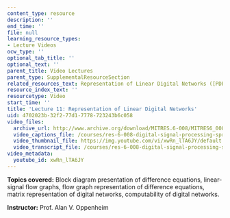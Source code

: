 ```yaml
---
content_type: resource
description: ''
end_time: ''
file: null
learning_resource_types:
- Lecture Videos
ocw_type: ''
optional_tab_title: ''
optional_text: ''
parent_title: Video Lectures
parent_type: SupplementalResourceSection
related_resources_text: Representation of Linear Digital Networks ([PDF](/courses/res-6-008-digital-signal-processing-spring-2011/resources/mitres_6_008s11_lec11-1))
resource_index_text: ''
resourcetype: Video
start_time: ''
title: 'Lecture 11: Representation of Linear Digital Networks'
uid: 4702023b-32f2-77d1-7778-723243b6c058
video_files:
  archive_url: http://www.archive.org/download/MITRES.6-008/MITRES6_008_lec11_300k.mp4
  video_captions_file: /courses/res-6-008-digital-signal-processing-spring-2011/57fa818545bd529a98dbbb27a4149cf3_xwRn_lTA6JY.vtt
  video_thumbnail_file: https://img.youtube.com/vi/xwRn_lTA6JY/default.jpg
  video_transcript_file: /courses/res-6-008-digital-signal-processing-spring-2011/963ebb3e618731eb7a84bb972a3c820e_xwRn_lTA6JY.pdf
video_metadata:
  youtube_id: xwRn_lTA6JY
---
```


**Topics covered:** Block diagram presentation of difference equations, linear-signal flow graphs, flow graph representation of difference equations, matrix representation of digital networks, computability of digital networks.

**Instructor:** Prof. Alan V. Oppenheim



